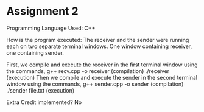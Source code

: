 # Assignment 2

Programming Language Used:
C++

How is the program executed:
The receiver and the sender were running each on two separate terminal windows. One window containing receiver, one containing sender.

First, we compile and execute the receiver in the first terminal window using the commands,
	g++ recv.cpp -o receiver (compilation)
	./receiver (execution)
Then we compile and execute the sender in the second terminal window using the commands,
	g++ sender.cpp -o sender (compilation)
	./sender file.txt (execution)

Extra Credit implemented?
No
